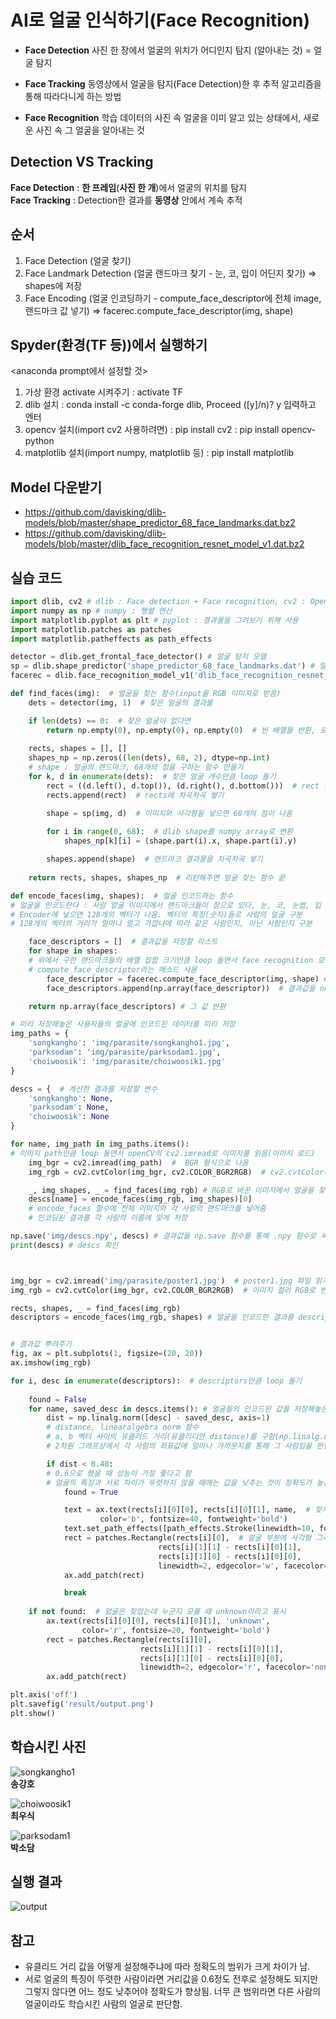 

# AI로 얼굴 인식하기(Face Recognition)

* **Face Detection**
사진 한 장에서 얼굴의 위치가 어디인지 탐지 (알아내는 것)  = 얼굴 탐지

* **Face Tracking**
동영상에서 얼굴을 탐지(Face Detection)한 후 추적 알고리즘을 통해 따라다니게 하는 방법

* **Face Recognition**
학습 데이터의 사진 속 얼굴을 이미 알고 있는 상태에서, 새로운 사진 속 그 얼굴을 알아내는 것

Detection VS Tracking
---
**Face Detection** : **한 프레임**(**사진 한 개**)에서 얼굴의 위치를 탐지  
**Face Tracking** : Detection한 결과를 **동영상** 안에서 계속 추적

## 순서
1. Face Detection (얼굴 찾기)
2. Face Landmark Detection (얼굴 랜드마크 찾기 - 눈, 코, 입이 어딘지 찾기) 
    => shapes에 저장
3. Face Encoding (얼굴 인코딩하기 - compute_face_descriptor에 전체 image, 랜드마크 값 넣기) 
    => facerec.compute_face_descriptor(img, shape)

## Spyder(환경(TF 등))에서 실행하기
<anaconda prompt에서 설정할 것>
1. 가상 환경 activate 시켜주기 : activate TF
2. dlib 설치 : conda install -c conda-forge dlib, Proceed ([y]/n)? y 입력하고 엔터
3. opencv 설치(import cv2 사용하려면) : pip install cv2 : pip install opencv-python
4. matplotlib 설치(import numpy, matplotlib 등) : pip install matplotlib

## Model 다운받기
* https://github.com/davisking/dlib-models/blob/master/shape_predictor_68_face_landmarks.dat.bz2
* https://github.com/davisking/dlib-models/blob/master/dlib_face_recognition_resnet_model_v1.dat.bz2


## 실습 코드
``` python
import dlib, cv2 # dlib : Face detection + Face recognition, cv2 : OpenCV : 이미지 작업
import numpy as np # numpy : 행렬 연산
import matplotlib.pyplot as plt # pyplot : 결과물을 그려보기 위해 사용
import matplotlib.patches as patches
import matplotlib.patheffects as path_effects

detector = dlib.get_frontal_face_detector() # 얼굴 탐지 모델
sp = dlib.shape_predictor('shape_predictor_68_face_landmarks.dat') # 얼굴 랜드마크 탐지 모델
facerec = dlib.face_recognition_model_v1('dlib_face_recognition_resnet_model_v1.dat') # 얼굴 인식 모델

def find_faces(img):  # 얼굴을 찾는 함수(input을 RGB 이미지로 받음)
    dets = detector(img, 1)  # 찾은 얼굴의 결과물

    if len(dets) == 0:  # 찾은 얼굴이 없다면
        return np.empty(0), np.empty(0), np.empty(0)  # 빈 배열들 반환, 로직 끝
    
    rects, shapes = [], []
    shapes_np = np.zeros((len(dets), 68, 2), dtype=np.int)  
    # shape : 얼굴의 랜드마크, 68개의 점을 구하는 함수 만들기
    for k, d in enumerate(dets):  # 찾은 얼굴 개수만큼 loop 돌기
        rect = ((d.left(), d.top()), (d.right(), d.bottom()))  # rect 변수에 얼굴(사각형 박스)의 왼쪽, 위, 오른쪽, 아래 좌표 넣기
        rects.append(rect)  # rects에 차곡차곡 쌓기

        shape = sp(img, d)  # 이미지와 사각형을 넣으면 68개의 점이 나옴
        
        for i in range(0, 68):  # dlib shape를 numpy array로 변환
            shapes_np[k][i] = (shape.part(i).x, shape.part(i).y)

        shapes.append(shape)  # 랜드마크 결과물을 차곡차곡 쌓기
        
    return rects, shapes, shapes_np  # 리턴해주면 얼굴 찾는 함수 끝

def encode_faces(img, shapes):  # 얼굴 인코드하는 함수
# 얼굴을 인코드한다 : 사람 얼굴 이미지에서 랜드마크들이 점으로 있다, 눈, 코, 눈썹, 입 턱 등등의 랜드마크 정보를
# Encoder에 넣으면 128개의 벡터가 나옴. 벡터의 특징(숫자)들로 사람의 얼굴 구분
# 128개의 벡터의 거리가 얼마나 멀고 가깝냐에 따라 같은 사람인지, 아닌 사람인지 구분

    face_descriptors = []  # 결과값을 저장할 리스트
    for shape in shapes:  
    # 위에서 구한 랜드마크들의 배열 집합 크기만큼 loop 돌면서 face recognition 모델 돌림
    # compute_face_descriptor라는 메소드 사용
        face_descriptor = facerec.compute_face_descriptor(img, shape) # 이미지와 랜드마크 사용
        face_descriptors.append(np.array(face_descriptor))  # 결과값을 numpyarray로 바꿔서 차곡차곡 쌓기

    return np.array(face_descriptors) # 그 값 반환

# 미리 저장해놓은 사용자들의 얼굴에 인코드된 데이터를 미리 저장 
img_paths = {
    'songkangho': 'img/parasite/songkangho1.jpg',
    'parksodam': 'img/parasite/parksodam1.jpg',
    'choiwoosik': 'img/parasite/choiwoosik1.jpg'
}

descs = {  # 계산한 결과를 저장할 변수
    'songkangho': None,
    'parksodam': None,
    'choiwoosik': None
}

for name, img_path in img_paths.items():  
# 이미지 path만큼 loop 돌면서 openCV의 cv2.imread로 이미지를 읽음(이미지 로드)
    img_bgr = cv2.imread(img_path)  #  BGR 형식으로 나옴
    img_rgb = cv2.cvtColor(img_bgr, cv2.COLOR_BGR2RGB)  # cv2.cvtColor() : 컬러 체계를 바꿈 => BGR을 RGB로 바꿈

    _, img_shapes, _ = find_faces(img_rgb) # RGB로 바꾼 이미지에서 얼굴을 찾아서 shape들을 받아옴(랜드마크)
    descs[name] = encode_faces(img_rgb, img_shapes)[0] 
    # encode_faces 함수에 전체 이미지와 각 사람의 랜드마크를 넣어줌
    # 인코딩된 결과를 각 사람의 이름에 맞게 저장

np.save('img/descs.npy', descs) # 결과값을 np.save 함수를 통해 .npy 함수로 써줌
print(descs) # descs 확인



img_bgr = cv2.imread('img/parasite/poster1.jpg')  # poster1.jpg 파일 읽기 
img_rgb = cv2.cvtColor(img_bgr, cv2.COLOR_BGR2RGB)  # 이미지 컬러 RGB로 변환

rects, shapes, _ = find_faces(img_rgb)
descriptors = encode_faces(img_rgb, shapes) # 얼굴을 인코드한 결과를 descriptors로 받아옴


# 결과값 뿌려주기
fig, ax = plt.subplots(1, figsize=(20, 20))
ax.imshow(img_rgb)

for i, desc in enumerate(descriptors):  # descriptors만큼 loop 돌기
    
    found = False
    for name, saved_desc in descs.items(): # 얼굴들의 인코드된 값을 저장해놓은 descs
        dist = np.linalg.norm([desc] - saved_desc, axis=1)
        # distance, linearalgebra norm 함수
        # a, b 벡터 사이의 유클리드 거리(유클리디안 distance)를 구함(np.linalg.norm(a-b))
        # 2차원 그래프상에서 각 사람의 좌표값에 얼마나 가까운지를 통해 그 사람임을 판단

        if dist < 0.48:  
        # 0.6으로 했을 때 성능이 가장 좋다고 함
        # 얼굴의 특징과 서로 차이가 뚜렷하지 않을 때에는 값을 낮추는 것이 정확도가 높음을 확인
            found = True

            text = ax.text(rects[i][0][0], rects[i][0][1], name,  # 찾게 되면 그 사람의 name을 쓰기
                    color='b', fontsize=40, fontweight='bold')
            text.set_path_effects([path_effects.Stroke(linewidth=10, foreground='white'), path_effects.Normal()])
            rect = patches.Rectangle(rects[i][0],  # 얼굴 부분에 사각형 그리기
                                 rects[i][1][1] - rects[i][0][1],
                                 rects[i][1][0] - rects[i][0][0],
                                 linewidth=2, edgecolor='w', facecolor='none')
            ax.add_patch(rect)

            break
    
    if not found:  # 얼굴은 찾았는데 누군지 모를 때 unknown이라고 표시
        ax.text(rects[i][0][0], rects[i][0][1], 'unknown',
                color='r', fontsize=20, fontweight='bold')
        rect = patches.Rectangle(rects[i][0],
                             rects[i][1][1] - rects[i][0][1],
                             rects[i][1][0] - rects[i][0][0],
                             linewidth=2, edgecolor='r', facecolor='none')
        ax.add_patch(rect)

plt.axis('off')
plt.savefig('result/output.png')
plt.show()

```

## 학습시킨 사진
![songkangho1](https://user-images.githubusercontent.com/34376342/99348591-4b3b6800-28dd-11eb-96dc-1d49674edcef.jpg)  
**송강호**

![choiwoosik1](https://user-images.githubusercontent.com/34376342/99348671-73c36200-28dd-11eb-850f-7113b84a8a75.jpg)  
**최우식**

![parksodam1](https://user-images.githubusercontent.com/34376342/99348764-abcaa500-28dd-11eb-94a7-edc6d8f9a761.jpg)  
**박소담**

## 실행 결과
![output](https://user-images.githubusercontent.com/34376342/99349707-fc430200-28df-11eb-99c1-dcde4fc8f9d0.png)


## 참고
* 유클리드 거리 값을 어떻게 설정해주냐에 따라 정확도의 범위가 크게 차이가 남.
* 서로 얼굴의 특징이 뚜렷한 사람이라면 거리값을 0.6정도 전후로 설정해도 되지만 그렇지 않다면 어느 정도 낮추어야 정확도가 향상됨. 너무 큰 범위라면 다른 사람의 얼굴이라도 학습시킨 사람의 얼굴로 판단함.

